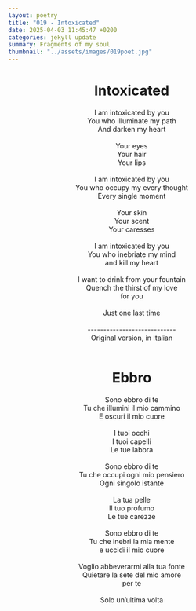 ```yaml
---
layout: poetry
title: "019 - Intoxicated"
date: 2025-04-03 11:45:47 +0200
categories: jekyll update
summary: Fragments of my soul
thumbnail: "../assets/images/019poet.jpg"
---
```


<div style="text-align: center;">
<h1>Intoxicated</h1>
</div>
<div style="text-align: center;">
I am intoxicated by you<br>
You who illuminate my path<br>
And darken my heart<br>
<br>
Your eyes<br>
Your hair<br>
Your lips<br>
<br>
I am intoxicated by you<br>
You who occupy my every thought<br>
Every single moment<br>
<br>
Your skin<br>
Your scent<br>
Your caresses<br>
<br>
I am intoxicated by you<br>
You who inebriate my mind<br>
and kill my heart<br>
<br>
I want to drink from your fountain<br>
Quench the thirst of my love<br>
for you<br>
<br>
Just one last time<br>
</div>
<br>

<div style="text-align: center;"> 
----------------------------<br>
Original version, in Italian</div>
<br>
<div style="text-align: center;">
<h1>Ebbro</h1>
</div>
<div style="text-align: center;">
Sono ebbro di te<br>
Tu che illumini il mio cammino<br>
E oscuri il mio cuore<br>
<br>
I tuoi occhi<br>
I tuoi capelli<br>
Le tue labbra<br>
<br>
Sono ebbro di te<br>
Tu che occupi ogni mio pensiero<br>
Ogni singolo istante<br>
<br>
La tua pelle<br>
Il tuo profumo<br>
Le tue carezze<br>
<br>
Sono ebbro di te<br>
Tu che inebri la mia mente<br>
e uccidi il mio cuore<br>
<br>
Voglio abbeverarmi alla tua fonte<br>
Quietare la sete del mio amore<br>
per te<br>
<br>
Solo un’ultima volta<br>
</div>
